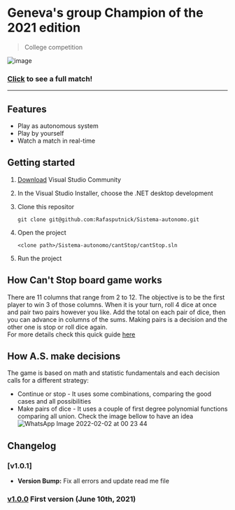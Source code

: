 # Geneva's group Champion of the 2021 edition
> College competition

![image](https://user-images.githubusercontent.com/52457167/151896814-91066a22-3235-4575-bfed-18b649fcda65.png)
### [Click](https://youtu.be/vs7BnnzVwEE) to see a full match!
---
## Features ###
+ Play as autonomous system
+ Play by yourself
+ Watch a match in real-time

## Getting started 
1. [Download](https://visualstudio.microsoft.com/downloads/) Visual Studio Community
2. In the Visual Studio Installer, choose the .NET desktop development
3. Clone this repositor

    ```
    git clone git@github.com:Rafasputnick/Sistema-autonomo.git 
    ```
5. Open the project

    ```
    <clone path>/Sistema-autonomo/cantStop/cantStop.sln
    ```
5. Run the project

## How Can't Stop board game works
There are 11 columns that range from 2 to 12. The objective is to be the first player to win 3 of those columns. When it is your turn, roll 4 dice at once and pair two pairs however you like. Add the total on each pair of dice, then you can advance in columns of the sums. Making pairs is a decision and the other one is stop or roll dice again. <br>
For more details check this quick guide [here](https://www.youtube.com/watch?v=VUGvOQatVDc)

## How A.S. make decisions
The game is based on math and statistic fundamentals and each decision calls for a different strategy:
+ Continue or stop - It uses some combinations, comparing the good cases and all possibilities
+ Make pairs of dice - It uses a couple of first degree polynomial functions comparing all union. Check the image bellow to have an idea
![WhatsApp Image 2022-02-02 at 00 23 44](https://user-images.githubusercontent.com/52457167/152244911-0ef00854-974c-4c26-86d8-b508a04fefee.jpeg)


## Changelog

### [v1.0.1]
- **Version Bump:** Fix all errors and update read me file

### [v1.0.0](https://github.com/Rafasputnick/Sistema-autonomo/releases/tag/1.0.0) First version (June 10th, 2021)
